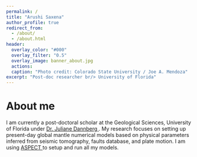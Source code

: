 ```yaml
---
permalink: /
title: "Arushi Saxena"
author_profile: true
redirect_from: 
  - /about/
  - /about.html
header:
  overlay_color: "#000"
  overlay_filter: "0.5"
  overlay_image: banner_about.jpg
  actions:
  caption: "Photo credit: Colorado State University / Joe A. Mendoza"
excerpt: "Post-doc researcher br/> University of Florida"
---
```


About me
======

I am currently a post-doctoral scholar at the Geological Sciences, University of Florida under  <a href="https://jdannberg.github.io/">Dr. Juliane Dannberg </a>. 
My research focuses on setting up present-day global mantle numerical models based on physical parameters
inferred from seismic tomography, faults database, and plate motion.
I am using <a href="https://geodynamics.org/cig/software/aspect/"> ASPECT </a> to setup and run all my
models.

<!-- Software
------
I am one of the principal developers and maintainers of the free modeling software [ASPECT](https://aspect.geodynamics.org) (Advanced Solver for
Problems in Earth's Convection). ASPECT uses modern numerical methods to support research in simulating convection in the Earth's mantle and elsewhere. -->


